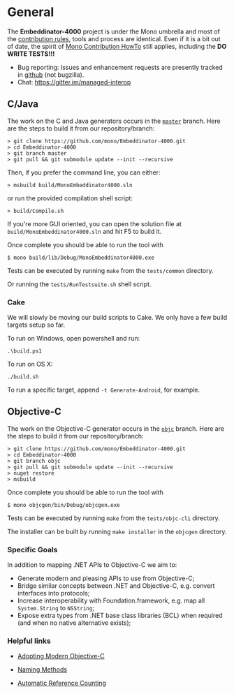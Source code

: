 # General

The **Embeddinator-4000** project is under the Mono umbrella and most of the [contribution rules](http://www.mono-project.com/community/contributing/), tools and process are identical. Even if it is a bit out of date, the spirit of [Mono Contribution HowTo](http://www.mono-project.com/community/contributing/contribution-howto/) still applies, including the **DO WRITE TESTS!!!**

* Bug reporting: Issues and enhancement requests are presently tracked in [github](https://github.com/mono/Embeddinator-4000/issues) (not bugzilla).
* Chat: https://gitter.im/managed-interop

## C/Java

The work on the C and Java generators occurs in the [`master`](https://github.com/mono/Embeddinator-4000/tree/master) branch. Here are the steps to build it from our repository/branch:

```
> git clone https://github.com/mono/Embeddinator-4000.git
> cd Embeddinator-4000
> git branch master
> git pull && git submodule update --init --recursive
```

Then, if you prefer the command line, you can either:

`> msbuild build/MonoEmbeddinator4000.sln`

or run the provided compilation shell script:

`> build/Compile.sh`

If you're more GUI oriented, you can open the solution file at `build/MonoEmbeddinator4000.sln` and hit F5 to build it.

Once complete you should be able to run the tool with

```
$ mono build/lib/Debug/MonoEmbeddinator4000.exe
```

Tests can be executed by running `make` from the `tests/common` directory.

Or running the `tests/RunTestsuite.sh` shell script.

### Cake

We will slowly be moving our build scripts to Cake. We only have a few build targets setup so far.

To run on Windows, open powershell and run:
```
.\build.ps1
```
To run on OS X:
```
./build.sh
```

To run a specific target, append `-t Generate-Android`, for example.

## Objective-C

The work on the Objective-C generator occurs in the [`objc`](https://github.com/mono/Embeddinator-4000/tree/objc) branch. Here are the steps to build it from our repository/branch:

```
> git clone https://github.com/mono/Embeddinator-4000.git
> cd Embeddinator-4000
> git branch objc
> git pull && git submodule update --init --recursive
> nuget restore
> msbuild
```

Once complete you should be able to run the tool with

```
$ mono objcgen/bin/Debug/objcgen.exe
```

Tests can be executed by running `make` from the `tests/objc-cli` directory.

The installer can be built by running `make installer` in the `objcgen` directory.

### Specific Goals

In addition to mapping .NET APIs to Objective-C we aim to:

* Generate modern and pleasing APIs to use from Objective-C;
* Bridge similar concepts between .NET and Objective-C, e.g. convert interfaces into protocols;
* Increase interoperability with Foundation.framework, e.g. map all `System.String` to `NSString`;
* Expose extra types from .NET base class libraries (BCL) when required (and when no native alternative exists);


### Helpful links

* [Adopting Modern Objective-C](https://developer.apple.com/library/content/releasenotes/ObjectiveC/ModernizationObjC/AdoptingModernObjective-C/AdoptingModernObjective-C.html)

* [Naming Methods](https://developer.apple.com/library/content/documentation/Cocoa/Conceptual/CodingGuidelines/Articles/NamingMethods.html#//apple_ref/doc/uid/20001282-1001865-BCIBJEFG)

* [Automatic Reference Counting](http://clang.llvm.org/docs/AutomaticReferenceCounting.html)
